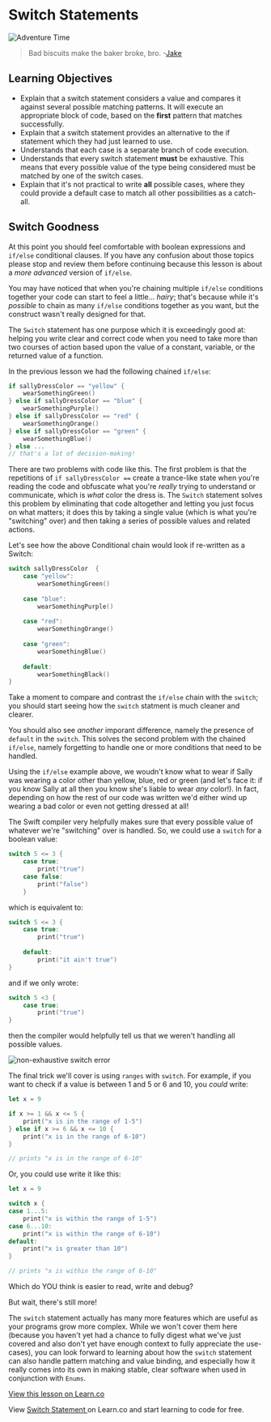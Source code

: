 # Switch Statements

![Adventure Time](http://i.imgur.com/cwR0gwx.png?1)

> Bad biscuits make the baker broke, bro. -[Jake](https://en.wikipedia.org/wiki/Jake_the_Dog)


## Learning Objectives 

* Explain that a switch statement considers a value and compares it against several possible matching patterns. It will execute an appropriate block of code, based on the **first** pattern that matches successfully. 
* Explain that a switch statement provides an alternative to the if statement which they had just learned to use.
* Understands that each case is a separate branch of code execution.
* Understands that every switch statement **must** be exhaustive. This means that every possible value of the type being considered must be matched by one of the switch cases.
* Explain that it's not practical to write **all** possible cases, where they could provide a default case to match all other possibilities as a catch-all. 



## Switch Goodness

At this point you should feel comfortable with boolean expressions and ````if/else```` conditional clauses.  If you have any confusion about those topics please stop and review them before continuing because this lesson is about a *more advanced* version of ````if/else````.

You may have noticed that when you're chaining multiple ````if/else```` conditions together your code can start to feel a little... *hairy*; that's because while it's *possible* to chain as many ````if/else```` conditions together as you want, but the construct wasn't really designed for that.

The ````Switch```` statement has one purpose which it is exceedingly good at: helping you write clear and correct code when you need to take more than two courses of action based upon the value of a constant, variable, or the returned value of a function.

In the previous lesson we had the following chained ````if/else````:

````Swift
if sallyDressColor == "yellow" {
	wearSomethingGreen()
} else if sallyDressColor == "blue" {
	wearSomethingPurple()
} else if sallyDressColor == "red" {
	wearSomethingOrange() 
} else if sallyDressColor == "green" {
	wearSomethingBlue()
} else ...
// that's a lot of decision-making!
````

There are two problems with code like this.  The first problem is that the repetitions of ````if sallyDressColor ==```` create a trance-like state when you're reading the code and obfuscate what you're *really* trying to understand or communicate, which is *what* color the dress is.  The ````Switch```` statement solves this problem by eliminating that code altogether and letting you just focus on what matters; it does this by taking a single value (which is what you're "switching" over) and then taking a series of possible values and related actions.

Let's see how the above Conditional chain would look if re-written as a Switch:

````Swift
switch sallyDressColor  {
	case "yellow":
		wearSomethingGreen()
		
	case "blue":
		wearSomethingPurple()
			
	case "red":
		wearSomethingOrange()
			
	case "green":
		wearSomethingBlue()
		
	default:
		wearSomethingBlack()
}
````

Take a moment to compare and contrast the ````if/else```` chain with the ````switch````; you should start seeing how the ````switch```` statment is much cleaner and clearer.

You should also see *another* imporant difference, namely the presence of ````default```` in the ````switch````.  This solves the second problem with the chained ````if/else````, namely forgetting to handle one or more conditions that need to be handled.

Using the ````if/else```` example above, we woudn't know what to wear if Sally was wearing a color other than yellow, blue, red or green (and let's face it: if you know Sally at all then you know she's liable to wear *any* color!).  In fact, depending on how the rest of our code was written we'd either wind up wearing a bad color or even not getting dressed at all!

The Swift compiler very helpfully makes sure that every possible value of whatever we're "switching" over is handled.  So, we could use a ````switch```` for a boolean value:

````Swift
switch 5 <= 3 {
	case true:
		print("true")
	case false:
		print("false")
	}
````

which is equivalent to:

````Swift
switch 5 <= 3 {
	case true:
		print("true")
		
	default:
		print("it ain't true")
}
````

and if we only wrote:

````Swift
switch 5 <3 {
	case true:
		print("true")
}
````
then the compiler would helpfully tell us that we weren't handling all possible values.

![non-exhaustive switch error](http://i.imgur.com/7VtpDal.png?1)

The final trick we'll cover is using ````ranges```` with ````switch````.  For example, if you want to check if a value is between 1 and 5 or 6 and 10, you *could* write:

````Swift
let x = 9

if x >= 1 && x <= 5 {
    print("x is in the range of 1-5")
} else if x >= 6 && x <= 10 {
    print("x is in the range of 6-10")
}

// prints "x is in the range of 6-10"
````

Or, you could use write it like this:

````Swift
let x = 9

switch x {
case 1...5:
    print("x is within the range of 1-5")
case 6...10:
    print("x is within the range of 6-10")
default:
    print("x is greater than 10")
}

// prints "x is within the range of 6-10"
````

Which do YOU think is easier to read, write and debug?
	
But wait, there's still more!

The ````switch```` statement actually has many more features which are useful as your programs grow more complex.  While we won't cover them here (because you haven't yet had a chance to fully digest what we've just covered and also don't yet have enough context to fully appreciate the use-cases), you can look forward to learning about how the ````switch```` statement can also handle pattern matching and value binding, and especially how it really comes into its own in making stable, clear software when used in conjunction with ````Enums````.

<a href='https://learn.co/lessons/SwitchStatement' data-visibility='hidden'>View this lesson on Learn.co</a>

<p class='util--hide'>View <a href='https://learn.co/lessons/swift-switchStatement-readme'>Switch Statement </a> on Learn.co and start learning to code for free.</p>
